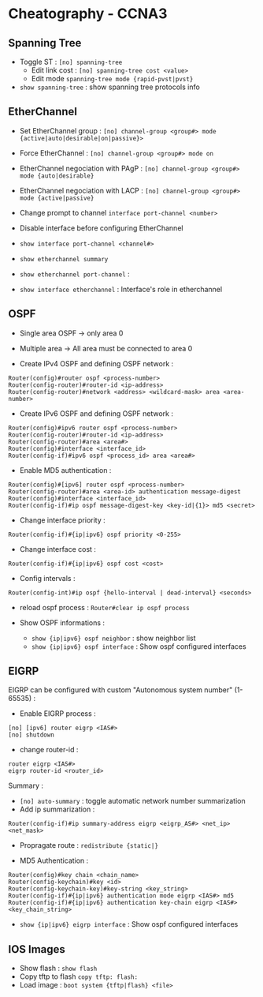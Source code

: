# Cheatography - CCNA3

## Spanning Tree
- Toggle ST : `[no] spanning-tree`
  - Edit link cost : `[no] spanning-tree cost <value>`
  - Edit mode `spanning-tree mode {rapid-pvst|pvst}`
- `show spanning-tree` : show spanning tree protocols info

## EtherChannel
- Set EtherChannel group : `[no] channel-group <group#> mode {active|auto|desirable|on|passive}>`
- Force EtherChannel : `[no] channel-group <group#> mode on`
- EtherChannel negociation with PAgP : `[no] channel-group <group#> mode {auto|desirable}`
- EtherChannel negociation with LACP : `[no] channel-group <group#> mode {active|passive}`

- Change prompt to channel `interface port-channel <number>`

- Disable interface before configuring EtherChannel
- `show interface port-channel <channel#>`
- `show etherchannel summary`
- `show etherchannel port-channel` :
- `show interface etherchannel` : Interface's role in etherchannel

## OSPF
- Single area OSPF -> only area 0
- Multiple area -> All area must be connected to area 0

- Create IPv4 OSPF and defining OSPF network :
```
Router(config)#router ospf <process-number>
Router(config-router)#router-id <ip-address>
Router(config-router)#network <address> <wildcard-mask> area <area-number>
```

- Create IPv6 OSPF and defining OSPF network :
```
Router(config)#ipv6 router ospf <process-number>
Router(config-router)#router-id <ip-address>
Router(config-router)#area <area#>
Router(config)#interface <interface_id>
Router(config-if)#ipv6 ospf <process_id> area <area#>
```

- Enable MD5 authentication :
```
Router(config)#[ipv6] router ospf <process-number>
Router(config-router)#area <area-id> authentication message-digest
Router(config)#interface <interface_id>
Router(config-if)#ip ospf message-digest-key <key-id|{1}> md5 <secret>
```

- Change interface priority :
```
Router(config-if)#{ip|ipv6} ospf priority <0-255>
```

- Change interface cost :
```
Router(config-if)#{ip|ipv6} ospf cost <cost>
```

- Config intervals :
```
Router(config-int)#ip ospf {hello-interval | dead-interval} <seconds>
```

-  reload ospf process : `Router#clear ip ospf process`

- Show  OSPF informations :
  - `show {ip|ipv6} ospf neighbor` : show neighbor list
  - `show {ip|ipv6} ospf interface` : Show ospf configured interfaces

## EIGRP
EIGRP can be configured with custom "Autonomous system number" (1-65535) :

- Enable EIGRP process :
```
[no] [ipv6] router eigrp <IAS#>
[no] shutdown
```

- change router-id :
```
router eigrp <IAS#>
eigrp router-id <router_id>
```

Summary :
- `[no] auto-summary` : toggle automatic network number summarization
- Add ip summarization :
```
Router(config-if)#ip summary-address eigrp <eigrp_AS#> <net_ip> <net_mask>
```

- Propragate route : `redistribute {static|}`

-  MD5 Authentication :
```
Router(config)#key chain <chain_name>
Router(config-keychain)#key <id>
Router(config-keychain-key)#key-string <key_string>
Router(config-if)#{ip|ipv6} authentication mode eigrp <IAS#> md5
Router(config-if)#{ip|ipv6} authentication key-chain eigrp <IAS#> <key_chain_string>
```

- `show {ip|ipv6} eigrp interface` : Show ospf configured interfaces

## IOS Images
- Show flash : `show flash`
- Copy tftp to flash `copy tftp: flash:`
- Load image : `boot system {tftp|flash} <file> `
